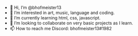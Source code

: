 - 👋 Hi, I’m @bhofmeister13
- 👀 I’m interested in art, music, language and coding.
- 🌱 I’m currently learning html, css, javascript.
- 💞️ I’m looking to collaborate on very basic projects as I learn.
- 📫 How to reach me Discord: bhofmeister13#1982

<!---
bhofmeister13/bhofmeister13 is a ✨ special ✨ repository because its `README.md` (this file) appears on your GitHub profile.
You can click the Preview link to take a look at your changes.
--->
